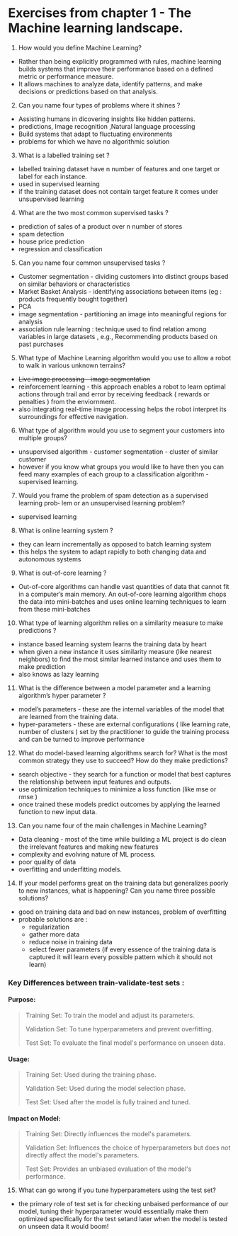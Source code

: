 # Exercises from chapter 1 - The Machine learning landscape.

1. How would you define Machine Learning?

- Rather than being explicitly programmed with rules, machine learning builds systems that improve their performance based on a defined metric or performance measure.
- It allows machines to analyze data, identify patterns, and make decisions or predictions based on that analysis.

2. Can you name four types of problems where it shines ?

- Assisting humans in dicovering insights like hidden patterns.
- predictions, Image recognition ,Natural language processing
- Build systems that adapt to fluctuating environments
- problems for which we have no algorithmic solution


3. What is a labelled training set ?

- labelled training dataset have n number of features and one target or label for each instance.
- used in supervised learning
- if the training dataset does not contain target feature it comes under unsupervised learning

4. What are the two most common supervised tasks ?

- prediction of sales of a product over n number of stores
- spam detection
- house price prediction
- regression and classification

5. Can you name four common unsupervised tasks ?

- Customer segmentation - dividing customers into distinct groups based on similar behaviors or characteristics
- Market Basket Analysis - identifying associations between items (eg : products frequently bought together)
- PCA
- image segmentation - partitioning an image into meaningful regions for analysis
- association rule learning : technique used to find relation among variables in large datasets , e.g., Recommending products based on past purchases

5. What type of Machine Learning algorithm would you use to allow a robot to
walk in various unknown terrains?
- ~~Live image processing - image segmentation~~
- reinforcement learning - this approach enables a robot to learn optimal actions through trail and error by receiving feedback ( rewards or penalties ) from the enviornment.
- also integrating real-time image processing helps the robot interpret its surroundings for effective navigation.

6. What type of algorithm would you use to segment your customers into multiple
groups?

- unsupervised algorithm - customer segmentation - cluster of similar customer
- however if you know what groups you would like to have then you can feed many examples of each group to a classification algorithm - supervised learning.


7. Would you frame the problem of spam detection as a supervised learning prob‐
lem or an unsupervised learning problem?

- supervised learning

8. What is online learning system ?

- they can learn incrementally as opposed to batch learning system
- this helps the system to adapt rapidly to both changing data and autonomous systems

9. What is out-of-core learning ?

- Out-of-core algorithms can handle vast quantities of data that cannot fit in a computer’s main memory. An out-of-core learning algorithm chops the data into mini-batches and uses online learning techniques to learn from these mini-batches


10. What type of learning algorithm relies on a similarity measure to make predictions ?

- instance based learning system learns the training data by heart
- when given a new instance it uses similarity measure (like nearest neighbors) to find the most similar learned instance and uses them to make prediction
- also knows as lazy learning


11. What is the difference between a model parameter and a learning algorithm’s hyper parameter ?

- model’s parameters - these are the internal variables of the model that are learned from the training data.
- hyper-parameters - these are external configurations ( like learning rate, number of clusters ) set by the practitioner to guide the training process and can be turned to improve performance


12. What do model-based learning algorithms search for? What is the most common
strategy they use to succeed? How do they make predictions?

- search objective - they search for a function or model that best captures the relationship between input features and outputs.
- use optimization techniques to minimize a loss function (like mse or rmse )
- once trained these models predict outcomes by applying the learned function to new input data.


13. Can you name four of the main challenges in Machine Learning?
- Data cleaning - most of the time while building a ML project is do clean the irrelevant features and making new features
- complexity and evolving nature of ML process.
- poor quality of data
- overfitting and underfitting models.

14. If your model performs great on the training data but generalizes poorly to new instances, what is happening? Can you name three possible solutions?

- good on training data and bad on new instances, problem of overfitting
- probable solutions are :
  - regularization
  - gather more data
  - reduce noise in training data
  - select fewer parameters (if every essence of the training data is captured it will learn every possible pattern which it should not learn)


 ### Key Differences between train-validate-test sets :
#### Purpose:
> Training Set: To train the model and adjust its parameters.
>
> Validation Set: To tune hyperparameters and prevent overfitting.
>
> Test Set: To evaluate the final model's performance on unseen data.

#### Usage:
>Training Set: Used during the training phase.
>
>Validation Set: Used during the model selection phase.
>
>Test Set: Used after the model is fully trained and tuned.

#### Impact on Model:
> Training Set: Directly influences the model's parameters.
>
> Validation Set: Influences the choice of hyperparameters but does not directly affect the model's parameters.
>
>Test Set: Provides an unbiased evaluation of the model's performance.

15. What can go wrong if you tune hyperparameters using the test set?

- the primary role of test set is for checking unbaised performance of our model, tuning their hyperparameter would essentially make them optimized specifically for the test setand later when the model is tested on unseen data it would boom!

